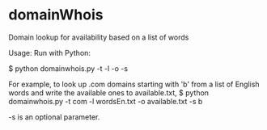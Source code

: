 # domainWhois
Domain lookup for availability based on a list of words

Usage:
Run with Python:

$ python domainwhois.py -t <domain tld> -l <text file to read> -o <text file to write to> -s <starts with>

For example, to look up .com domains starting with 'b' from a list of English words and write the available ones to available.txt,
$ python domainwhois.py -t com -l wordsEn.txt -o available.txt -s b

-s is an optional parameter.